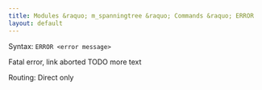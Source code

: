 ```yaml
---
title: Modules &raquo; m_spanningtree &raquo; Commands &raquo; ERROR
layout: default
---
```


Syntax:
`ERROR <error message>`

Fatal error, link aborted
TODO more text

Routing:
Direct only